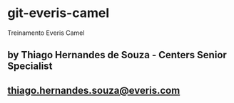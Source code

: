 # git-everis-camel
Treinamento Everis Camel
## by Thiago Hernandes de Souza - Centers Senior Specialist
## thiago.hernandes.souza@everis.com
